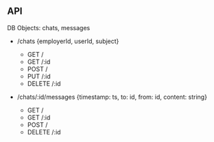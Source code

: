 ## API
DB Objects: chats, messages
* /chats {employerId, userId, subject}
  - GET /
  - GET /:id
  - POST /
  - PUT /:id
  - DELETE /:id

* /chats/:id/messages {timestamp: ts, to: id, from: id, content: string}
  - GET /
  - GET /:id
  - POST /
  - DELETE /:id